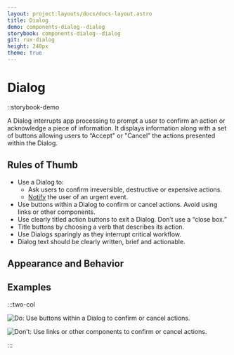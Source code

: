 ```yaml
---
layout: project:layouts/docs/docs-layout.astro
title: Dialog
demo: components-dialog--dialog
storybook: components-dialog--dialog
git: rux-dialog
height: 240px
theme: true
---
```

# Dialog

::storybook-demo

A Dialog interrupts app processing to prompt a user to confirm an action or acknowledge a piece of information. It displays information along with a set of buttons allowing users to “Accept" or "Cancel” the actions presented within the Dialog.

## Rules of Thumb

- Use a Dialog to:
  - Ask users to confirm irreversible, destructive or expensive actions.
  - [Notify](/patterns/notifications) the user of an urgent event.
- Use buttons within a Dialog to confirm or cancel actions. Avoid using links or other components.
- Use clearly titled action buttons to exit a Dialog. Don’t use a “close box.”
- Title buttons by choosing a verb that describes its action.
- Use Dialogs sparingly as they interrupt critical workflow.
- Dialog text should be clearly written, brief and actionable.

## Appearance and Behavior

## Examples

:::two-col

![Do: Use buttons within a Dialog to confirm or cancel actions.](/img/components/modal-do-1.png "Do: Use buttons within a Dialog to confirm or cancel actions.")

![Don’t: Use links or other components to confirm or cancel actions.](/img/components/modal-dont-1.png "Don’t: Use links or other components to confirm or cancel actions.")

:::
